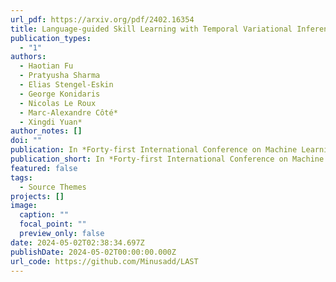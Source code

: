 ```yaml
---
url_pdf: https://arxiv.org/pdf/2402.16354
title: Language-guided Skill Learning with Temporal Variational Inference
publication_types:
  - "1"
authors:
  - Haotian Fu
  - Pratyusha Sharma
  - Elias Stengel-Eskin
  - George Konidaris
  - Nicolas Le Roux
  - Marc-Alexandre Côté*
  - Xingdi Yuan*
author_notes: []
doi: ""
publication: In *Forty-first International Conference on Machine Learning (ICML), 2024*
publication_short: In *Forty-first International Conference on Machine Learning (ICML), 2024*
featured: false
tags:
  - Source Themes
projects: []
image:
  caption: ""
  focal_point: ""
  preview_only: false
date: 2024-05-02T02:38:34.697Z
publishDate: 2024-05-02T00:00:00.000Z
url_code: https://github.com/Minusadd/LAST
---
```

